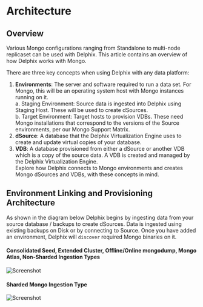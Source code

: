 # Architecture

## Overview
Various Mongo configurations ranging from Standalone to multi-node replicaset can be used with Delphix. This article contains an overview of how Delphix works with Mongo.

There are three key concepts when using Delphix with any data platform:

1. **Environments**: The server and software required to run a data set. For Mongo, this will be an operating system host with Mongo instances running on it.  
    a. Staging Environment: Source data is ingested into Delphix using Staging Host. These will be used to create dSources.  
    b. Target Environment: Target hosts to provision VDBs. These need Mongo installations that correspond to the versions of the Source environments, per our Mongo Support Matrix.
2. **dSource**: A database that the Delphix Virtualization Engine uses to create and update virtual copies of your database.
3. **VDB**: A database provisioned from either a dSource or another VDB which is a copy of the source data. A VDB is created and managed by the Delphix Virtualization Engine.  
Explore how Delphix connects to Mongo environments and creates Mongo dSources and VDBs, with these concepts in mind.  

## Environment Linking and Provisioning Architecture
As shown in the diagram below Delphix begins by ingesting data from your source database / backups to create dSources. Data is ingested using existing backups on Disk or by connecting to Source. Once you have added an environment, Delphix will `discover` required Mongo binaries on it.  

#### Consolidated Seed, Extended Cluster, Offline/Online mongodump, Mongo Atlas, Non-Sharded Ingestion Types 
![Screenshot](../image/consolidated_architectures.png)

#### Sharded Mongo Ingestion Type 
![Screenshot](../image/sharded_architecture.png)
